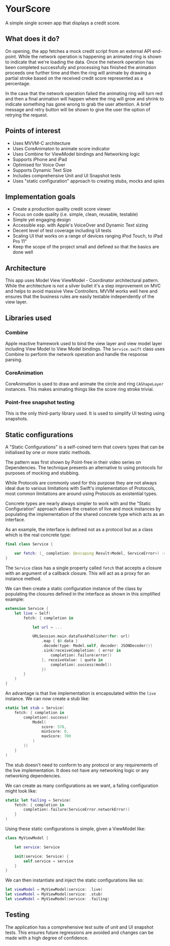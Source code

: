 # YourScore

A simple single screen app that displays a credit score. 

## What does it do?

On opening, the app fetches a mock credit script from an external API end-point. While the network operation is happening an animated ring is shown to indicate that we're loading the data. Once the network operation has been completed successfully and processing has finished the animation proceeds one further time and then the ring will animate by drawing a partial stroke based on the received credit score represented as a percentage.

In the case that the network operation failed the animating ring will turn red and then a final animation will happen where the ring will grow and shrink to indicate something has gone wrong to grab the user attention. A brief message and retry button will be shown to give the user the option of retrying the request.

## Points of interest

- Uses MVVM-C architecture
- Uses CoreAnimaton to animate score indicator
- Uses Combine for ViewModel bindings and Networking logic
- Supports iPhone and iPad
- Optimised for Voice Over
- Supports Dynamic Text Size
- Includes comprehensive Unit and UI Snapshot tests
- Uses "static configuration" approach to creating stubs, mocks and spies

## Implementation goals

- Create a production quality credit score viewer
- Focus on code quality (i.e. simple, clean, reusable, testable)
- Simple yet engaging design
- Accessible esp. with Apple's VoiceOver and Dynamic Text sizing
- Decent level of test coverage including UI tests
- Scaling UI that works on a range of devices ranging iPod Touch, to iPad Pro 11"
- Keep the scope of the project small and defined so that the basics are done well

## Architecture

This app uses Model View ViewModel - Coordinator architectural pattern. While the architecture is not a silver bullet it's a step improvement on MVC and helps to avoid massive View Controllers. MVVM works well here and ensures that the business rules are easily testable independently of the view layer.

## Libraries used

### Combine

Apple reactive framework used to bind the view layer and view model layer including View Model to View Model bindings. The `Service.swift` class uses Combine to perform the network operation and handle the response parsing.

### CoreAnimation

CoreAnimation is used to draw and animate the circle and ring `CAShapeLayer` instances. This makes animating things like the score ring stroke trivial.

### Point-free snapshot testing

This is the only third-party library used. It is used to simplify UI testing using snapshots. 

## Static configurations

A "Static Configurations" is a self-coined term that covers types that can be initialised by one or more static methods.

The pattern was first shown by Point-free in their video series on Dependencies. The technique presents an alternative to using protocols for purposes of mocking and stubbing. 

While Protocols are commonly used for this purpose they are not always ideal due to various limitations with Swift's implementation of Protocols, most common limitations are around using Protocols as existential types. 

Concrete types are nearly always simpler to work with and the "Static Configuration" approach allows the creation of live and mock instances by populating the implementation of the shared concrete type which acts as an interface.

As an example, the interface is defined not as a protocol but as a class which is the real concrete type:

```swift
final class Service {

    var fetch: (_ completion: @escaping Result<Model, ServiceError>) -> Void) -> Void
}
```

The `Service` class has a single property called `fetch` that accepts a closure with an argument of a callback closure. This will act as a proxy for an instance method.

We can then create a static configuration instance of the class by populating the closures defined in the interface as shown in this simplified example:

```swift
extension Service {
    let live = Self(
        fetch: { completion in

            let url = ...

            URLSession.main.dataTaskPublisher(for: url)
                .map { $0.data }
                .decode(type: Model.self, decoder: JSONDecoder())
                .sink(receiveCompletion: { error in
                    completion(.failure(error))
                }, receiveValue: { quote in
                    completion(.success(model))
                })
        }
    )
}
```

An advantage is that live implementation is encapsulated within the `live` instance. We can now create a stub like:

```swift
static let stub = Service(
    fetch: { completion in
        completion(.success(
            Model(
                score: 578,
                minScore: 0,
                maxScore: 700
            )
        ))
    }
)
```

The stub doesn't need to conform to any protocol or any requirements of the live implementation. It does not have any networking logic or any networking dependencies.

We can create as many configurations as we want, a failing configuration might look like:

```swift
static let failing = Service(
    fetch: { completion in
        completion(.failure(ServiceError.networkError))
    }
)
```

Using these static configurations is simple, given a ViewModel like:

```swift
class MyViewModel {

    let service: Service

    init(service: Service) {
        self.service = service
    }
}
```

We can then instantiate and inject the static configurations like so:

```swift
let viewModel = MyViewModel(service: .live)
let viewModel = MyViewModel(service: .stub)
let viewModel = MyViewModel(service: .failing)
```

## Testing

The application has a comprehensive test suite of unit and UI snapshot tests. This ensures future regressions are avoided and changes can be made with a high degree of confidence.
